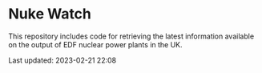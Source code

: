 # Nuke Watch

This repository includes code for retrieving the latest information available on the output of EDF nuclear power plants in the UK.

Last updated: 2023-02-21 22:08